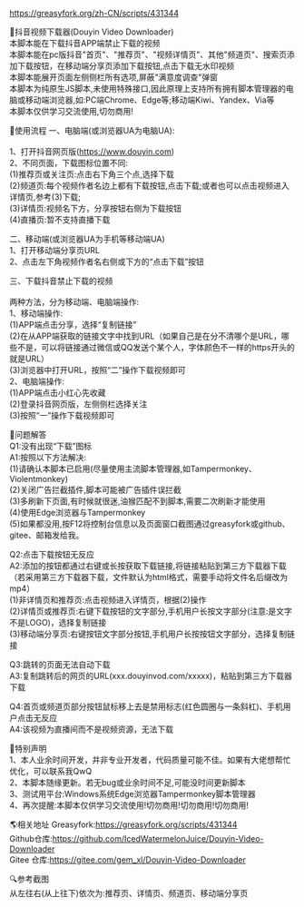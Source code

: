 https://greasyfork.org/zh-CN/scripts/431344

🎯抖音视频下载器(Douyin Video Downloader)<br>
本脚本能在下载抖音APP端禁止下载的视频<br>
本脚本能在pc版抖音"首页"、"推荐页"、"视频详情页"、其他"频道页"、搜索页添加下载按钮，在移动端分享页添加下载按钮,点击下载无水印视频<br>
本脚本能展开页面左侧侧栏所有选项,屏蔽"满意度调查"弹窗<br>
本脚本为纯原生JS脚本,未使用特殊接口,因此原理上支持所有拥有脚本管理器的电脑或移动端浏览器,如:PC端Chrome、Edge等;移动端Kiwi、Yandex、Via等<br>
本脚本仅供学习交流使用,切勿商用!

📖使用流程
一、电脑端(或浏览器UA为电脑UA):<br><br>
1、打开抖音网页版(https://www.douyin.com)<br>
2、不同页面，下载图标位置不同:<br>
(1)推荐页或关注页:点击右下角三个点,选择下载<br>
(2)频道页:每个视频作者名边上都有下载按钮,点击下载;或者也可以点击视频进入详情页,参考(3)下载;<br>
(3)详情页:视频名下方，分享按钮右侧为下载按钮<br>
(4)直播页:暂不支持直播下载<br>

二、移动端(或浏览器UA为手机等移动端UA)<br>
1、打开移动端分享页URL<br>
2、点击左下角视频作者名右侧或下方的“点击下载”按钮

三、下载抖音禁止下载的视频<br><br>
两种方法，分为移动端、电脑端操作:<br>
1、移动端操作:<br>
(1)APP端点击分享，选择“复制链接”<br>
(2)在从APP端获取的链接文字中找到URL（如果自己是在分不清哪个是URL，哪些不是，可以将链接通过微信或QQ发送个某个人，字体颜色不一样的https开头的就是URL）<br>
(3)浏览器中打开URL，按照“二”操作下载视频即可<br>
2、电脑端操作:<br>
(1)APP端点击小红心先收藏<br>
(2)登录抖音网页版，左侧侧栏选择关注<br>
(3)按照“一”操作下载视频即可

💊问题解答<br>
Q1:没有出现“下载”图标<br>
A1:按照以下方法解决:<br>
(1)请确认本脚本已启用(尽量使用主流脚本管理器,如Tampermonkey、Violentmonkey)<br>
(2)关闭广告拦截插件,脚本可能被广告插件误拦截<br>
(3)多刷新下页面,有时候就很迷,油猴匹配不到脚本,需要二次刷新才能使用<br>
(4)使用Edge浏览器与Tampermonkey<br>
(5)如果都没用,按F12将控制台信息以及页面窗口截图通过greasyfork或github、gitee、邮箱发给我。

Q2:点击下载按钮无反应<br>
A2:添加的按钮都通过右键或长按获取下载链接,将链接粘贴到第三方下载器下载（若采用第三方下载器下载，文件默认为html格式，需要手动将文件名后缀改为mp4）<br>
(1)非详情页和推荐页:点击视频进入详情页，根据(2)操作<br>
(2)详情页或推荐页:右键下载按钮的文字部分,手机用户长按文字部分(注意:是文字不是LOGO)，选择复制链接<br>
(3)移动端分享页:右键按钮文字部分按钮,手机用户长按按钮文字部分，选择复制链接

Q3:跳转的页面无法自动下载<br>
A3:复制跳转后的网页的URL(xxx.douyinvod.com/xxxxx)，粘贴到第三方下载器下载

Q4:首页或频道页部分按钮鼠标移上去是禁用标志(红色圆圈与一条斜杠)、手机用户点击无反应<br>
A4:该视频为直播间而不是视频资源，无法下载

🔔特别声明<br>
1、本人业余时间开发，并非专业开发者，代码质量可能不佳。如果有大佬想帮忙优化，可以联系我QwQ<br>
2、本脚本随缘更新。若无bug或业余时间不足,可能没时间更新脚本<br>
3、测试用平台:Windows系统Edge浏览器Tampermonkey脚本管理器<br>
4、再次提醒:本脚本仅供学习交流使用!切勿商用!切勿商用!切勿商用!

🌎相关地址
Greasyfork:https://greasyfork.org/scripts/431344<br>
Github仓库:https://github.com/IcedWatermelonJuice/Douyin-Video-Downloader<br>
Gitee 仓库:https://gitee.com/gem_xl/Douyin-Video-Downloader

🔍参考截图<br>
从左往右(从上往下)依次为:推荐页、详情页、频道页、移动端分享页

